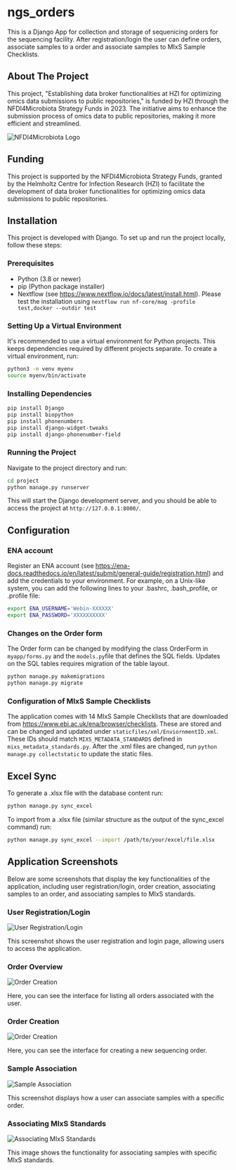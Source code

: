 # ngs_orders

This is a Django App for collection and storage of sequenicing orders for the sequencing facility. After registration/login the user can define orders, associate samples to a order and associate samples to  MIxS Sample Checklists.

## About The Project

This project, "Establishing data broker functionalities at HZI for optimizing omics data submissions to public repositories," is funded by HZI through the NFDI4Microbiota Strategy Funds in 2023. The initiative aims to enhance the submission process of omics data to public repositories, making it more efficient and streamlined.

![NFDI4Microbiota Logo](https://avatars.githubusercontent.com/u/97964957?s=200&v=4)

## Funding

This project is supported by the NFDI4Microbiota Strategy Funds, granted by the Helmholtz Centre for Infection Research (HZI) to facilitate the development of data broker functionalities for optimizing omics data submissions to public repositories.

## Installation

This project is developed with Django. To set up and run the project locally, follow these steps:

### Prerequisites

- Python (3.8 or newer)
- pip (Python package installer)
- Nextflow (see https://www.nextflow.io/docs/latest/install.html). Please test the installation using `nextflow run nf-core/mag -profile test,docker --outdir test`

### Setting Up a Virtual Environment

It's recommended to use a virtual environment for Python projects. This keeps dependencies required by different projects separate. To create a virtual environment, run:

```bash
python3 -m venv myenv
source myenv/bin/activate
```


### Installing Dependencies

```bash
pip install Django
pip install biopython
pip install phonenumbers
pip install django-widget-tweaks
pip install django-phonenumber-field
```

### Running the Project

Navigate to the project directory and run:


```bash
cd project
python manage.py runserver
```

This will start the Django development server, and you should be able to access the project at `http://127.0.0.1:8000/`.


## Configuration 

### ENA account

Register an ENA account (see https://ena-docs.readthedocs.io/en/latest/submit/general-guide/registration.html) and add the credentials to your environment. For example, on a Unix-like system, you can add the following lines to your .bashrc, .bash_profile, or .profile file:

```bash
export ENA_USERNAME='Webin-XXXXXX'
export ENA_PASSWORD='XXXXXXXXXX'
```

### Changes on the Order form

The Order form can be changed by modifying the class OrderForm in `myapp/forms.py` and the `models.py`file that defines the SQL fields. Updates on the SQL tables requires migration of the table layout.

```bash
python manage.py makemigrations
python manage.py migrate
```

### Configuration of MIxS Sample Checklists

The application comes with 14 MIxS Sample Checklists that are downloaded from https://www.ebi.ac.uk/ena/browser/checklists. These are stored and can be changed and updated under `staticfiles/xml/EnviornmentID.xml`. These IDs should match `MIXS_METADATA_STANDARDS` defined in `mixs_metadata_standards.py`. After the .xml files are changed, run `python manage.py collectstatic` to update the static files. 

## Excel Sync

To generate a .xlsx file with the database content run:

```bash
python manage.py sync_excel
```

To import from a .xlsx file (similar structure as the output of the sync_excel command) run:

```bash
python manage.py sync_excel --import /path/to/your/excel/file.xlsx
```

## Application Screenshots

Below are some screenshots that display the key functionalities of the application, including user registration/login, order creation, associating samples to an order, and associating samples to MIxS standards.

### User Registration/Login

![User Registration/Login](screenshots/image1.png)

This screenshot shows the user registration and login page, allowing users to access the application.

### Order Overview

![Order Creation](screenshots/image2.png)

Here, you can see the interface for listing all orders associated with the user.

### Order Creation

![Order Creation](screenshots/image3.png)

Here, you can see the interface for creating a new sequencing order.

### Sample Association

![Sample Association](screenshots/image4.png)

This screenshot displays how a user can associate samples with a specific order.

### Associating MIxS Standards

![Associating MIxS Standards](screenshots/image5.png)

This image shows the functionality for associating samples with specific MIxS standards.